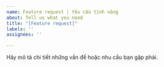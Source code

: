 ```yaml
---
name: Feature request | Yêu cầu tính năng
about: Tell us what you need
title: "[Feature request]"
labels: ''
assignees: ''

---
```


Hãy mô tả chi tiết những vấn đề hoặc nhu cầu bạn gặp phải.